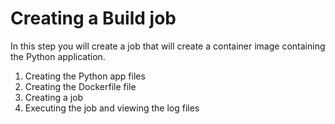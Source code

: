 # Creating a Build job

In this step you will create a job that will create a container image containing the Python application.

1. Creating the Python app files
2. Creating the Dockerfile file
3. Creating a job
4. Executing the job and viewing the log files